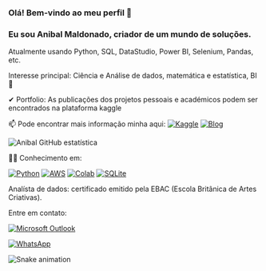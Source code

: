 ### Olá! Bem-vindo ao meu perfil 👋
### Eu sou Anibal Maldonado, criador de um mundo de soluções. 
<p>Atualmente usando Python, SQL, DataStudio, Power BI, Selenium, Pandas, etc.</p>
<p>Interesse principal: Ciência e Análise de dados, matemática e estatística, BI 👀</p>
<p>✔ Portfolio: As publicações dos projetos pessoais e académicos podem ser encontrados na plataforma kaggle</p>

  <div class="Box mt-4 profile-readme" >
  <div class="Box-body p-4">

📫 Pode encontrar mais informação minha aqui: 
[![Kaggle](https://img.shields.io/badge/Kaggle-20BEFF?style=for-the-badge&logo=Kaggle&logoColor=white)](https://www.kaggle.com/PhD-Anibal) 
[![Blog](https://img.shields.io/badge/LinkedIn-0077B5?style=for-the-badge&logo=linkedin&logoColor=white)](https://www.linkedin.com/in/anibal-maldonado)

![Anibal GitHub estatística](https://github-readme-stats.vercel.app/api?username=PhD-Anibal&theme=highcontrast&show_icons=true)


👨‍💻 Conhecimento em:

[![Python](https://img.shields.io/badge/Python-3776AB?style=for-the-badge&logo=python&logoColor=white)]()
[![AWS](https://img.shields.io/badge/Amazon_AWS-232F3E?style=for-the-badge&logo=amazon-aws&logoColor=white)]()
[![Colab](https://img.shields.io/badge/Colab-F9AB00?style=for-the-badge&logo=googlecolab&color=525252)]()
[![SQLite](https://img.shields.io/badge/SQLite-07405E?style=for-the-badge&logo=sqlite&logoColor=white)]()

Analísta de dados: certificado emitido pela EBAC (Escola Britânica de Artes Criativas).
    <p>Entre em contato:</p>
    <p><a href="mailto:anibalbras@hotmail.com" target="_blank">
  <img src="https://img.shields.io/badge/Microsoft_Outlook-0078D4?style=for-the-badge&logo=microsoft-outlook&logoColor=white" alt="Microsoft Outlook">
</a></p>
    <p><a href="https://wa.me/5492215240025" target="_blank">
  <img src="https://img.shields.io/badge/WhatsApp-25D366?style=for-the-badge&logo=whatsapp&logoColor=white" alt="WhatsApp">
</a></p>
![Snake animation](https://github.com/PhD-Anibal/PhD-Anibal/blob/output/github-contribution-grid-snake.svg)
